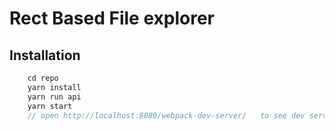 Rect Based File explorer
===========

 

Installation
------------
```javascript
	cd repo
	yarn install
	yarn run api
	yarn start
	// open http://localhost:8080/webpack-dev-server/   to see dev server running
```
